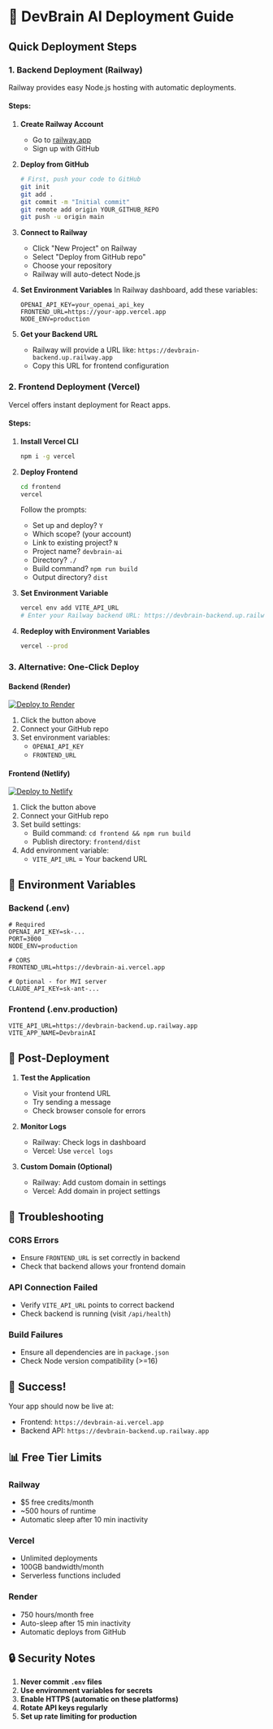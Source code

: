 # 🚀 DevBrain AI Deployment Guide

## Quick Deployment Steps

### 1. Backend Deployment (Railway)

Railway provides easy Node.js hosting with automatic deployments.

#### Steps:

1. **Create Railway Account**
   - Go to [railway.app](https://railway.app)
   - Sign up with GitHub

2. **Deploy from GitHub**
   ```bash
   # First, push your code to GitHub
   git init
   git add .
   git commit -m "Initial commit"
   git remote add origin YOUR_GITHUB_REPO
   git push -u origin main
   ```

3. **Connect to Railway**
   - Click "New Project" on Railway
   - Select "Deploy from GitHub repo"
   - Choose your repository
   - Railway will auto-detect Node.js

4. **Set Environment Variables**
   In Railway dashboard, add these variables:
   ```
   OPENAI_API_KEY=your_openai_api_key
   FRONTEND_URL=https://your-app.vercel.app
   NODE_ENV=production
   ```

5. **Get your Backend URL**
   - Railway will provide a URL like: `https://devbrain-backend.up.railway.app`
   - Copy this URL for frontend configuration

### 2. Frontend Deployment (Vercel)

Vercel offers instant deployment for React apps.

#### Steps:

1. **Install Vercel CLI**
   ```bash
   npm i -g vercel
   ```

2. **Deploy Frontend**
   ```bash
   cd frontend
   vercel
   ```
   
   Follow the prompts:
   - Set up and deploy? `Y`
   - Which scope? (your account)
   - Link to existing project? `N`
   - Project name? `devbrain-ai`
   - Directory? `./`
   - Build command? `npm run build`
   - Output directory? `dist`

3. **Set Environment Variable**
   ```bash
   vercel env add VITE_API_URL
   # Enter your Railway backend URL: https://devbrain-backend.up.railway.app
   ```

4. **Redeploy with Environment Variables**
   ```bash
   vercel --prod
   ```

### 3. Alternative: One-Click Deploy

#### Backend (Render)

[![Deploy to Render](https://render.com/images/deploy-to-render-button.svg)](https://render.com/deploy)

1. Click the button above
2. Connect your GitHub repo
3. Set environment variables:
   - `OPENAI_API_KEY`
   - `FRONTEND_URL`

#### Frontend (Netlify)

[![Deploy to Netlify](https://www.netlify.com/img/deploy/button.svg)](https://app.netlify.com/start)

1. Click the button above
2. Connect your GitHub repo
3. Set build settings:
   - Build command: `cd frontend && npm run build`
   - Publish directory: `frontend/dist`
4. Add environment variable:
   - `VITE_API_URL` = Your backend URL

## 📝 Environment Variables

### Backend (.env)
```env
# Required
OPENAI_API_KEY=sk-...
PORT=3000
NODE_ENV=production

# CORS
FRONTEND_URL=https://devbrain-ai.vercel.app

# Optional - for MVI server
CLAUDE_API_KEY=sk-ant-...
```

### Frontend (.env.production)
```env
VITE_API_URL=https://devbrain-backend.up.railway.app
VITE_APP_NAME=DevbrainAI
```

## 🔧 Post-Deployment

1. **Test the Application**
   - Visit your frontend URL
   - Try sending a message
   - Check browser console for errors

2. **Monitor Logs**
   - Railway: Check logs in dashboard
   - Vercel: Use `vercel logs`

3. **Custom Domain (Optional)**
   - Railway: Add custom domain in settings
   - Vercel: Add domain in project settings

## 🐛 Troubleshooting

### CORS Errors
- Ensure `FRONTEND_URL` is set correctly in backend
- Check that backend allows your frontend domain

### API Connection Failed
- Verify `VITE_API_URL` points to correct backend
- Check backend is running (visit `/api/health`)

### Build Failures
- Ensure all dependencies are in `package.json`
- Check Node version compatibility (>=16)

## 🎉 Success!

Your app should now be live at:
- Frontend: `https://devbrain-ai.vercel.app`
- Backend API: `https://devbrain-backend.up.railway.app`

## 📊 Free Tier Limits

### Railway
- $5 free credits/month
- ~500 hours of runtime
- Automatic sleep after 10 min inactivity

### Vercel
- Unlimited deployments
- 100GB bandwidth/month
- Serverless functions included

### Render
- 750 hours/month free
- Auto-sleep after 15 min inactivity
- Automatic deploys from GitHub

## 🔒 Security Notes

1. **Never commit `.env` files**
2. **Use environment variables for secrets**
3. **Enable HTTPS (automatic on these platforms)**
4. **Rotate API keys regularly**
5. **Set up rate limiting for production**